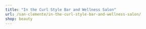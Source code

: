 ```yaml
---
title: "In the Curl Style Bar and Wellness Salon"
url: /san-clemente/in-the-curl-style-bar-and-wellness-salon/
shop: beauty
---
```

